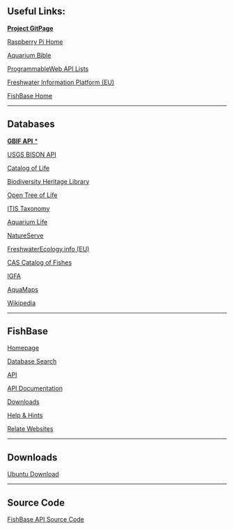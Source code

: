 ## **Useful Links:**
[**Project GitPage**](https://joeyrb.github.io/AquariumControl/)

[Raspberry Pi Home](https://www.raspberrypi.org/)

[Aquarium Bible](https://www.dk.com/us/9780756668389-encyclopedia-of-aquarium--pond-fish/)

[ProgrammableWeb API Lists](https://www.programmableweb.com/)

[Freshwater Information Platform (EU)](http://www.freshwaterplatform.eu/)

[FishBase Home](http://www.fishbase.org/home.htm)
<hr></hr>

## **Databases**
[**GBIF API** *](https://www.gbif.org/developer/summary)

[USGS BISON API](https://bison.usgs.gov/#api)

[Catalog of Life](http://webservice.catalogueoflife.org/col/webservice)

[Biodiversity Heritage Library](http://biodivlib.wikispaces.com/Developer+Tools+and+API)

[Open Tree of Life](https://tree.opentreeoflife.org/opentree/argus/opentree9.1@ott93302)

[ITIS Taxonomy](https://www.itis.gov/web_service.html)

[Aquarium Life](http://www.aquariumlife.net/fishprof.asp)

[NatureServe](https://services.natureserve.org/TechnicalResources/indexofservices.jsp)

[FreshwaterEcology.info (EU)](http://www.freshwaterecology.info/)

[CAS Catalog of Fishes](http://researcharchive.calacademy.org/research/ichthyology/catalog/fishcatmain.asp)

[IGFA](https://www.igfa.org/Fish/Fish-Database.aspx)

[AquaMaps](http://aquamaps.org/main/home.php)

[Wikipedia](https://www.mediawiki.org/wiki/API:Main_page)
<hr></hr>

## FishBase
[Homepage](http://www.fishbase.org/home.htm)

[Database Search](http://www.fishbase.org/)

[API](https://ropensci.github.io/fishbaseapidocs/)

[API Documentation](https://fishbaseapi.readme.io/v1.0/docs)

[Downloads](http://www.fishbase.org/Download/index.htm)

[Help & Hints](http://www.fishbase.org/Hints.php)

[Relate Websites](http://www.fishbase.org/rellinks.php)

<hr></hr>

## **Downloads**
[Ubuntu Download](https://www.ubuntu.com/download)

<hr></hr>

## **Source Code**
[FishBase API Source Code](https://ropensci.github.io/fishbaseapidocs/)